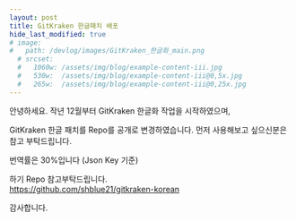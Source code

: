 ```yaml
---
layout: post
title: GitKraken 한글패치 배포
hide_last_modified: true
# image: 
#   path: /devlog/images/GitKraken_한글화_main.png
  # srcset:
  #   1060w: /assets/img/blog/example-content-iii.jpg
  #   530w:  /assets/img/blog/example-content-iii@0,5x.jpg
  #   265w:  /assets/img/blog/example-content-iii@0,25x.jpg
---
```


안녕하세요. 
작년 12월부터 GitKraken 한글화 작업을 시작하였으며,

GitKraken 한글 패치를 Repo를 공개로 변경하였습니다.
먼저 사용해보고 싶으신분은 참고 부탁드립니다.

번역률은 30%입니다 (Json Key 기준)

하기 Repo 참고부탁드립니다.  
https://github.com/shblue21/gitkraken-korean

감사합니다.  